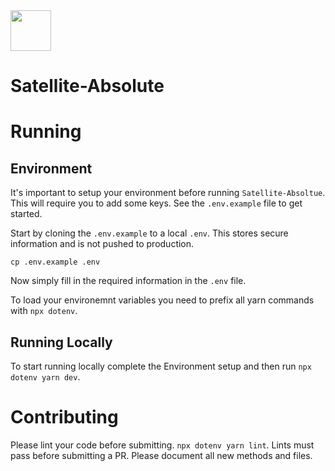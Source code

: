 <img src="https://i.imgur.com/PdJwuII.png" height="65px" />

# Satellite-Absolute

# Running

## Environment

It's important to setup your environment before running `Satellite-Absoltue`. This will require you 
to add some keys. See the `.env.example` file to get started.

Start by cloning the `.env.example` to a local `.env`. This stores secure information and is not pushed to production.
```
cp .env.example .env
```

Now simply fill in the required information in the `.env` file.

To load your environemnt variables you need to prefix all yarn commands with `npx dotenv`.


## Running Locally

To start running locally complete the Environment setup and then run `npx dotenv yarn dev`.

# Contributing

Please lint your code before submitting. `npx dotenv yarn lint`. Lints must pass before submitting a PR.
Please document all new methods and files.
